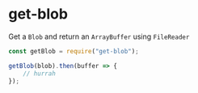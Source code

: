 # get-blob

Get a `Blob` and return an `ArrayBuffer` using `FileReader`

``` javascript
const getBlob = require("get-blob");

getBlob(blob).then(buffer => {
	// hurrah
});
```
